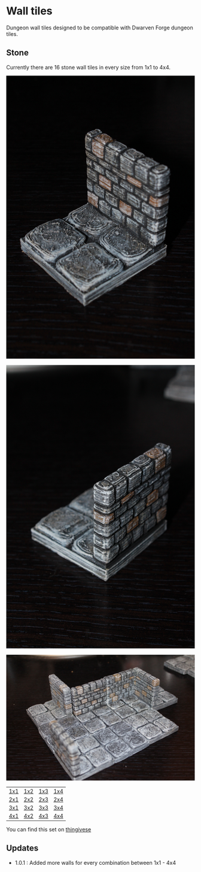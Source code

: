 Wall tiles
===========

Dungeon wall tiles designed to be compatible with Dwarven Forge dungeon tiles.

Stone
-----

Currently there are 16 stone wall tiles in every size from 1x1 to 4x4.

![2x2 wall front](IMG_5780.JPG)

![2x2 wall back](IMG_5781.JPG)

![multiple 2x2 walls](IMG_5763.JPG)

<table>
<tr><td><a href="wall_1x1.stl">1x1</a></td><td><a href="wall_1x2.stl">1x2</a></td><td><a href="wall_1x3.stl">1x3</a></td><td><a href="wall_1x4.stl">1x4</a></td></tr>
<tr><td><a href="wall_2x1.stl">2x1</a></td><td><a href="wall_2x2.stl">2x2</a></td><td><a href="wall_2x3.stl">2x3</a></td><td><a href="wall_2x4.stl">2x4</a></td></tr>
<tr><td><a href="wall_3x1.stl">3x1</a></td><td><a href="wall_3x2.stl">3x2</a></td><td><a href="wall_3x3.stl">3x3</a></td><td><a href="wall_3x4.stl">3x4</a></td></tr>
<tr><td><a href="wall_4x1.stl">4x1</a></td><td><a href="wall_4x2.stl">4x2</a></td><td><a href="wall_4x3.stl">4x3</a></td><td><a href="wall_4x4.stl">4x4</a></td></tr>
</table>

You can find this set on [thingivese](http://www.thingiverse.com/thing:178621)

Updates
-------

* 1.0.1 : Added more walls for every combination between 1x1 - 4x4
